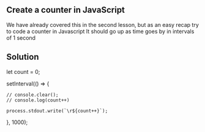 ## Create a counter in JavaScript

We have already covered this in the second lesson, but as an easy recap try to code a counter in Javascript
It should go up as time goes by in intervals of 1 second

## Solution

let count = 0;

setInterval(() => {

    // console.clear();
    // console.log(count++)

    process.stdout.write(`\r${count++}`);

}, 1000);
